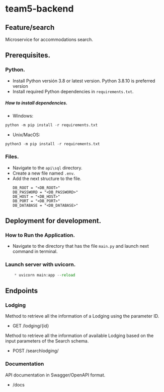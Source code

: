 # team5-backend
## Feature/search
Microservice for accommodations search.

## Prerequisites.
### Python.
* Install Python versión 3.8 or latest version. Python 3.8.10 is preferred version
* Install required Python dependencies in `requirements.txt`.
##### How to install dependencies.
* Windows:
```python
python -m pip install -r requirements.txt
```
* Unix/MacOS:
```python
python3 -m pip install -r requirements.txt 
```
### Files.
* Navigate to the `api\sql` directory.
* Create a new file named `.env`.
* Add the next structure to the file.
    ```
    DB_ROOT = "<DB_ROOT>"
    DB_PASSWORD = "<DB_PASSWORD>"
    DB_HOST = "<DB_HOST>"
    DB_PORT = "<DB_PORT>"
    DB_DATABASE = "<DB_DATABASE>"
    ```
## Deployment for development.
### How to Run the Application.
* Navigate to the directory that has the file `main.py` and launch next command in terminal.
### Launch server with uvicorn.
```python
    * uvicorn main:app --reload
```
## Endpoints
### Lodging
Method to retrieve all the information of a Lodging using the parameter ID.
* GET /lodging/{id}

Method to retrieve all the information of available Lodging based on the input parameters of the Search schema.
* POST /searchlodging/

### Documentation
API documentation in Swagger/OpenAPI format.
* /docs